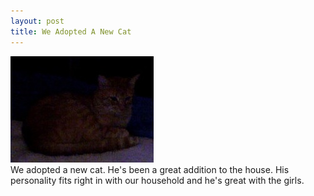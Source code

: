 ```yaml
---
layout: post
title: We Adopted A New Cat
---
```

![Harley](/assets/images/harley.jpg)  
We adopted a new cat. He's been a great addition to the house. His personality fits right in with our household and he's great with the girls.
